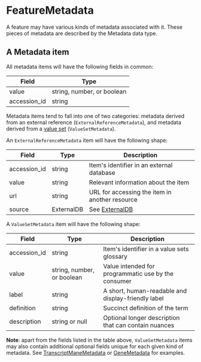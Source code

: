 # FeatureMetadata

A feature may have various kinds of metadata associated with it. These pieces of metadata are described by the Metadata data type.

## A Metadata item

All metadata items will have the following fields in common:

| Field        | Type                        
|--------------|-----------------------------
| value        | string, number, or boolean
| accession_id | string

Metadata items tend to fall into one of two categories: metadata derived from an external reference (`ExternalReferenceMetadata`), and metadata derived from a [value set](./value_set.md) (`ValueSetMetadata`).

An `ExternalReferenceMetadata` item will have the following shape:

| Field          | Type        | Description |
|----------------|-------------|-------------|
| accession_id   | string      | Item's identifier in an external database
| value          | string      | Relevant information about the item
| url            | string      | URL for accessing the item in another resource
| source         | ExternalDB  | See [ExternalDB](./external_db.md)

A `ValueSetMetadata` item will have the following shape:

| Field          | Type                       | Description |
|----------------|----------------------------|-------------|
| accession_id   | string                     | Item's identifier in a value sets glossary
| value          | string, number, or boolean | Value intended for programmatic use by the consumer
| label          | string                     | A short, human-readable and display-friendly label
| definition     | string                     | Succinct definition of the term
| description    | string or null             | Optional longer description that can contain nuances

**Note**: apart from the fields listed in the table above, `ValueSetMetadata` items may also contain additional optional fields unique for each given kind of metadata. See [TranscriptManeMetadata](./transcript_metadata.md) or [GeneMetadata](./gene_metadata.md) for examples.
